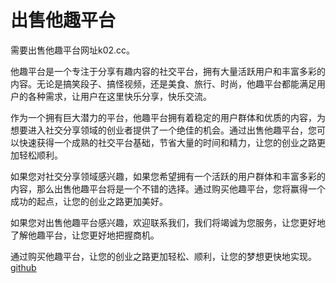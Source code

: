 # 出售他趣平台

需要出售他趣平台网址k02.cc。

他趣平台是一个专注于分享有趣内容的社交平台，拥有大量活跃用户和丰富多彩的内容。无论是搞笑段子、搞怪视频，还是美食、旅行、时尚，他趣平台都能满足用户的各种需求，让用户在这里快乐分享，快乐交流。

作为一个拥有巨大潜力的平台，他趣平台拥有着稳定的用户群体和优质的内容，为想要进入社交分享领域的创业者提供了一个绝佳的机会。通过出售他趣平台，您可以快速获得一个成熟的社交平台基础，节省大量的时间和精力，让您的创业之路更加轻松顺利。

如果您对社交分享领域感兴趣，如果您希望拥有一个活跃的用户群体和丰富多彩的内容，那么出售他趣平台将是一个不错的选择。通过购买他趣平台，您将赢得一个成功的起点，让您的创业之路更加美好。

如果您对出售他趣平台感兴趣，欢迎联系我们，我们将竭诚为您服务，让您更好地了解他趣平台，让您更好地把握商机。

通过购买他趣平台，让您的创业之路更加轻松、顺利，让您的梦想更快地实现。[github](https://github.com)
